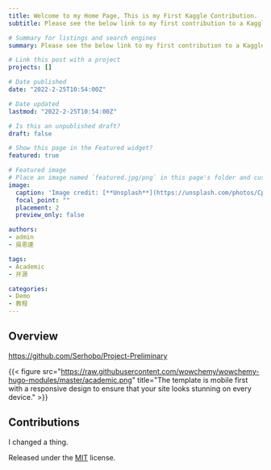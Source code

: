 ```yaml
---
title: Welcome to my Home Page, This is my First Kaggle Contribution.
subtitle: Please see the below link to my first contribution to a Kaggle Compettion. I was able to achieve a higher accurracy by adding and removing previously used data. Take a look for yourself!

# Summary for listings and search engines
summary: Please see the below link to my first contribution to a Kaggle Compettion. I was able to achieve a higher accurracy by adding and removing previously used data. Take a look for yourself!

# Link this post with a project
projects: []

# Date published
date: "2022-2-25T10:54:00Z"

# Date updated
lastmod: "2022-2-25T10:54:00Z"

# Is this an unpublished draft?
draft: false

# Show this page in the Featured widget?
featured: true

# Featured image
# Place an image named `featured.jpg/png` in this page's folder and customize its options here.
image:
  caption: 'Image credit: [**Unsplash**](https://unsplash.com/photos/CpkOjOcXdUY)'
  focal_point: ""
  placement: 2
  preview_only: false

authors:
- admin
- 吳恩達

tags:
- Academic
- 开源

categories:
- Demo
- 教程
---
```


## Overview

https://github.com/Serhobo/Project-Preliminary

{{< figure src="https://raw.githubusercontent.com/wowchemy/wowchemy-hugo-modules/master/academic.png" title="The template is mobile first with a responsive design to ensure that your site looks stunning on every device." >}}

## Contributions

I changed a thing.



Released under the [MIT](https://github.com/wowchemy/wowchemy-hugo-modules/blob/master/LICENSE.md) license.
